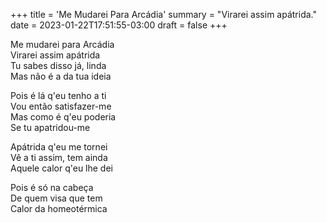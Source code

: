 +++
title = 'Me Mudarei Para Arcádia'
summary = "Virarei assim apátrida."
date = 2023-01-22T17:51:55-03:00
draft = false
+++

Me mudarei para Arcádia  
Virarei assim apátrida  
Tu sabes disso já, linda  
Mas não é a da tua ideia  

Pois é lá q'eu tenho a ti  
Vou então satisfazer-me  
Mas como é q'eu poderia  
Se tu apatridou-me  

Apátrida q'eu me tornei  
Vê a ti assim, tem ainda  
Aquele calor q'eu lhe dei  

Pois é só na cabeça  
De quem visa que tem  
Calor da homeotérmica  
